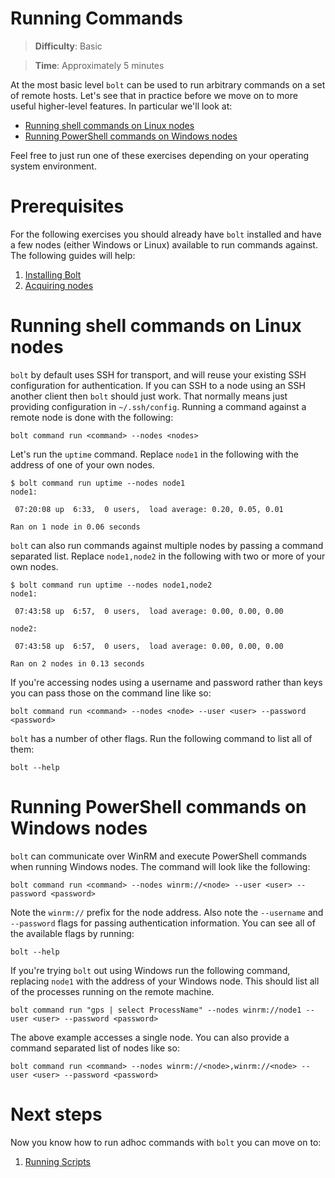# Running Commands

> **Difficulty**: Basic

> **Time**: Approximately 5 minutes

At the most basic level `bolt` can be used to run arbitrary commands on a set of remote hosts. Let's see that in practice before we move on to more useful higher-level features. In particular we'll look at: 

- [Running shell commands on Linux nodes](#running-shell-commands-on-linux-nodes)
- [Running PowerShell commands on Windows nodes](#running-powershell-commands-on-windows-nodes)

Feel free to just run one of these exercises depending on your operating system environment.

# Prerequisites

For the following exercises you should already have `bolt` installed and have a few nodes (either Windows or Linux) available to run commands against. The following guides will help:

1. [Installing Bolt](../1-installing-bolt)
1. [Acquiring nodes](../2-acquiring-nodes)

# Running shell commands on Linux nodes

`bolt` by default uses SSH for transport, and will reuse your existing SSH configuration for authentication. If you can SSH to a node using an SSH another client then `bolt` should just work. That normally means just providing configuration in `~/.ssh/config`. Running a command against a remote node is done with the following:  

```
bolt command run <command> --nodes <nodes>
```

Let's run the `uptime` command. Replace `node1` in the following with the address of one of your own nodes. 

```
$ bolt command run uptime --nodes node1
node1:

 07:20:08 up  6:33,  0 users,  load average: 0.20, 0.05, 0.01

Ran on 1 node in 0.06 seconds
```

`bolt` can also run commands against multiple nodes by passing a command separated list. Replace `node1,node2` in the following with two or more of your own nodes.

```
$ bolt command run uptime --nodes node1,node2
node1:

 07:43:58 up  6:57,  0 users,  load average: 0.00, 0.00, 0.00

node2:

 07:43:58 up  6:57,  0 users,  load average: 0.00, 0.00, 0.00

Ran on 2 nodes in 0.13 seconds
```

If you're accessing nodes using a username and password rather than keys you can pass those on the command line like so:

```
bolt command run <command> --nodes <node> --user <user> --password <password>
```

`bolt` has a number of other flags. Run the following command to list all of them:

```
bolt --help
```


# Running PowerShell commands on Windows nodes

`bolt` can communicate over WinRM and execute PowerShell commands when running Windows nodes. The command will look like the following:

```
bolt command run <command> --nodes winrm://<node> --user <user> --password <password>
```

Note the `winrm://` prefix for the node address. Also note the `--username` and `--password` flags for passing authentication information. You can see all of the available flags by running:

```
bolt --help
```

If you're trying `bolt` out using Windows run the following command, replacing `node1` with the address of your Windows node. This should list all of the processes running on the remote machine.

```
bolt command run "gps | select ProcessName" --nodes winrm://node1 --user <user> --password <password>
```

The above example accesses a single node. You can also provide a command separated list of nodes like so:

```
bolt command run <command> --nodes winrm://<node>,winrm://<node> --user <user> --password <password>
```

# Next steps

Now you know how to run adhoc commands with `bolt` you can move on to:

1. [Running Scripts](../4-running-scripts)
